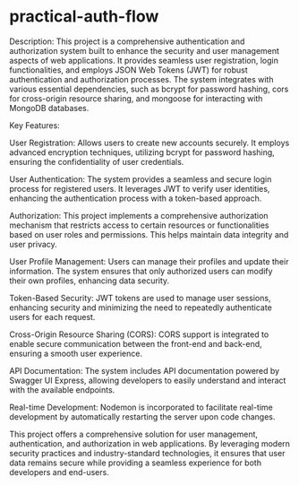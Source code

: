 # practical-auth-flow

Description: This project is a comprehensive authentication and authorization system built to enhance the security and user management aspects of web applications. It provides seamless user registration, login functionalities, and employs JSON Web Tokens (JWT) for robust authentication and authorization processes. The system integrates with various essential dependencies, such as bcrypt for password hashing, cors for cross-origin resource sharing, and mongoose for interacting with MongoDB databases.

Key Features:

User Registration: Allows users to create new accounts securely. It employs advanced encryption techniques, utilizing bcrypt for password hashing, ensuring the confidentiality of user credentials.

User Authentication: The system provides a seamless and secure login process for registered users. It leverages JWT to verify user identities, enhancing the authentication process with a token-based approach.

Authorization: This project implements a comprehensive authorization mechanism that restricts access to certain resources or functionalities based on user roles and permissions. This helps maintain data integrity and user privacy.

User Profile Management: Users can manage their profiles and update their information. The system ensures that only authorized users can modify their own profiles, enhancing data security.

Token-Based Security: JWT tokens are used to manage user sessions, enhancing security and minimizing the need to repeatedly authenticate users for each request.

Cross-Origin Resource Sharing (CORS): CORS support is integrated to enable secure communication between the front-end and back-end, ensuring a smooth user experience.

API Documentation: The system includes API documentation powered by Swagger UI Express, allowing developers to easily understand and interact with the available endpoints.

Real-time Development: Nodemon is incorporated to facilitate real-time development by automatically restarting the server upon code changes.

This project offers a comprehensive solution for user management, authentication, and authorization in web applications. By leveraging modern security practices and industry-standard technologies, it ensures that user data remains secure while providing a seamless experience for both developers and end-users.

